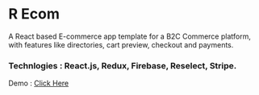 # R Ecom

<p>A React based E-commerce app template for a B2C Commerce platform, with features like directories, cart preview, checkout and payments. </p>

### Technlogies : React.js, Redux, Firebase, Reselect, Stripe.

Demo : <a href="http://r-ecom.herokuapp.com/">Click Here</a>
